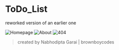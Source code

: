 # ToDo_List
reworked version of an earlier one

![Homepage](/images/todo_home.png)
![About](/images/todo_about.png)
![404](/images/todo_404.png)

> created by Nabhodipta Garai | brownboycodes